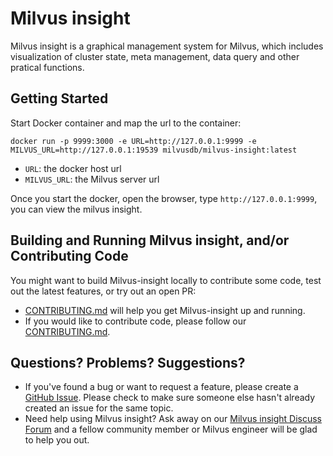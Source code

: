 # Milvus insight

Milvus insight is a graphical management system for Milvus, which includes visualization of cluster state, meta management, data query and other pratical functions.

## Getting Started

Start Docker container and map the url to the container:

```code
docker run -p 9999:3000 -e URL=http://127.0.0.1:9999 -e MILVUS_URL=http://127.0.0.1:19539 milvusdb/milvus-insight:latest
```
- `URL`: the docker host url
- `MILVUS_URL`: the Milvus server url
  
Once you start the docker, open the browser, type `http://127.0.0.1:9999`, you can view the milvus insight.

## Building and Running Milvus insight, and/or Contributing Code
You might want to build Milvus-insight locally to contribute some code, test out the latest features, or try
out an open PR:

- [CONTRIBUTING.md](CONTRIBUTING.md) will help you get Milvus-insight up and running.
- If you would like to contribute code, please follow our [CONTRIBUTING.md](STYLEGUIDE.md).


## Questions? Problems? Suggestions?
- If you've found a bug or want to request a feature, please create a [GitHub Issue](https://github.com/milvus-io/milvus-insight/issues/new/choose).
  Please check to make sure someone else hasn't already created an issue for the same topic.
- Need help using Milvus insight? Ask away on our [Milvus insight Discuss Forum](https://github.com/milvus-io/milvus-insight/discussions) and a fellow community member or
Milvus engineer will be glad to help you out.


[milvus-doc]: https://milvus.io/docs/home
[Nestjs]: https://docs.nestjs.com/
